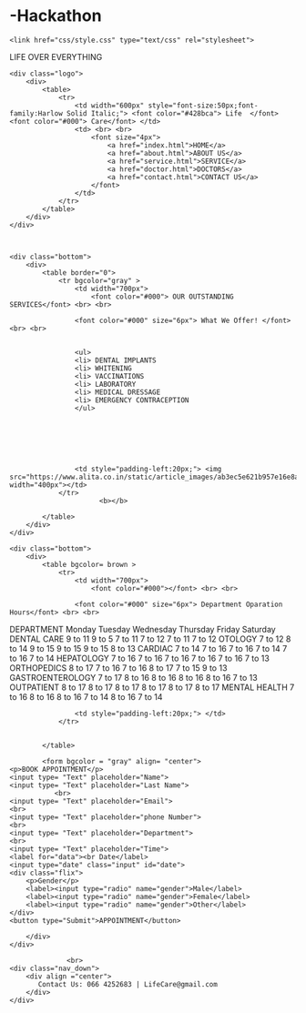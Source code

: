 # -Hackathon

<!DOCTYPE HTML>

<html>
<head>
    <title> Clinic </title>

    <link href="css/style.css" type="text/css" rel="stylesheet">
<div class="center">
        <div>
         LIFE OVER  EVERYTHING
        </div>
    </div>

    <div class="logo">
        <div>
            <table>
                <tr>
                    <td width="600px" style="font-size:50px;font-family:Harlow Solid Italic;"> <font color="#428bca"> Life  </font><font color="#000"> Care</font> </td>
                    <td> <br> <br>
                        <font size="4px">
                            <a href="index.html">HOME</a>
                            <a href="about.html">ABOUT US</a>
                            <a href="service.html">SERVICE</a>
                            <a href="doctor.html">DOCTORS</a>
                            <a href="contact.html">CONTACT US</a>
                        </font>
                    </td>
                </tr>
            </table>
        </div>
    </div>



    <div class="bottom">
        <div>
            <table border="0">
                <tr bgcolor="gray" >
                    <td width="700px">
                        <font color="#000"> OUR OUTSTANDING SERVICES</font> <br> <br>

                    <font color="#000" size="6px"> What We Offer! </font> <br> <br>


                    <ul>
                    <li> DENTAL IMPLANTS
                    <li> WHITENING
                    <li> VACCINATIONS
                    <li> LABORATORY
                    <li> MEDICAL DRESSAGE
                    <li> EMERGENCY CONTRACEPTION
                    </ul>
 <br><br>

<br>
 </td>


                    <td style="padding-left:20px;"> <img src="https://www.alita.co.in/static/article_images/ab3ec5e621b957e16e8a64a0bf48a624.webp" width="400px"></td>
                </tr>
                          <b></b>

            </table>
        </div>
    </div>

    <div class="bottom">
        <div>
            <table bgcolor= brown >
                <tr>
                    <td width="700px">
                        <font color="#000"></font> <br> <br>

                    <font color="#000" size="6px"> Department Oparation Hours</font> <br> <br>

 <tr bgcolor ="gray">
 <th>DEPARTMENT</th>
    <th>Monday</th>
    <th>Tuesday</th>
    <th>Wednesday</th>
    <th>Thursday</th>
    <th>Friday</th>
    <th>Saturday</th>
  </tr>
  <tr bgcolor="white" align= "center">
    <td>DENTAL CARE</td>
    <td>9 to 11</td>
    <td>9 to 5</td>
    <td>7 to 11</td>
    <td>7 to 12</td>
    <td>7 to 11</td>
    <td>7 to 12</td>
  </tr>
  <tr bgcolor="white" align= "center">
    <td>OTOLOGY</td>
    <td>7 to 12</td>
    <td>8 to 14</td>
    <td>9 to 15</td>
    <td>9 to 15</td>
    <td>9 to 15</td>
    <td>8 to 13</td>
  </tr>
  <tr bgcolor="white" align= "center">
    <td>CARDIAC</td>
    <td>7 to 14</td>
    <td>7 to 16</td>
    <td>7 to 16</td>
    <td>7 to 14</td>
    <td>7 to 16</td>
    <td>7 to 14</td>
  </tr>
  <tr bgcolor="white" align= "center">
    <td>HEPATOLOGY</td>
    <td>7 to 16</td>
    <td>7 to 16</td>
    <td>7 to 16</td>
    <td>7 to 16</td>
    <td>7 to 16</td>
    <td>7 to 13</td>
  </tr>
  <tr bgcolor="white" align= "center">
    <td>ORTHOPEDICS</td>
    <td>8 to 17</td>
    <td>7 to 16</td>
    <td>7 to 16</td>
    <td>8 to 17</td>
    <td>7 to 15</td>
    <td>9 to 13</td>
  <tr
  </tr bgcolor="white" align= "center">
    <td>GASTROENTEROLOGY</td>
    <td>7 to 17</td>
    <td>8 to 16</td>
    <td>8 to 16</td>
    <td>8 to 16</td>
    <td>8 to 16</td>
    <td>7 to 13</td>
  <tr
  </tr bgcolor="white" align= "center">
    <td>OUTPATIENT</td>
    <td>8 to 17</td>
    <td>8 to 17</td>
    <td>8 to 17</td>
    <td>8 to 17</td>
    <td>8 to 17</td>
    <td>8 to 17</td>
<tr
</tr bgcolor="white" align= "center">
  <td>MENTAL HEALTH</td>
    <td>7 to 16</td>
    <td>8 to 16</td>
    <td>8 to 16</td>
    <td>7 to 14</td>
    <td>8 to 16</td>
    <td>7 to 14</td>
</table>


<br>
 </td>


                    <td style="padding-left:20px;"> </td>
                </tr>


            </table>

            <form bgcolor = "gray" align= "center">
    <p>BOOK APPOINTMENT</p>
    <input type= "Text" placeholder="Name">
    <input type= "Text" placeholder="Last Name">
               <br>
    <input type= "Text" placeholder="Email">
    <br>
    <input type= "Text" placeholder="phone Number">
    <br>
    <input type= "Text" placeholder="Department">
    <br>
    <input type= "Text" placeholder="Time">
    <label for="data"><br Date</label>
    <input type="date" class="input" id="date">
    <div class="flix">
        <p>Gender</p>
        <label><input type="radio" name="gender">Male</label>
        <label><input type="radio" name="gender">Female</label>
        <label><input type="radio" name="gender">Other</label>
    </div>
    <button type="Submit">APPOINTMENT</button>
</form>


        </div>
    </div>

                  <br>
    <div class="nav_down">
        <div align ="center">
           Contact Us: 066 4252683 | LifeCare@gmail.com
        </div>
    </div>
